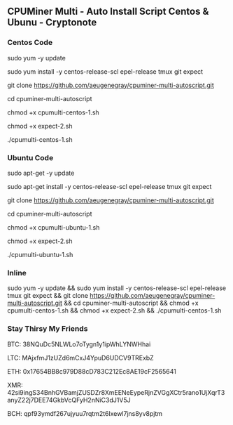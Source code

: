 ## CPUMiner Multi - Auto Install Script Centos & Ubunu - Cryptonote

### Centos Code
sudo yum -y update

sudo yum install -y centos-release-scl epel-release tmux git expect

git clone https://github.com/aeugenegray/cpuminer-multi-autoscript.git

cd cpuminer-multi-autoscript

chmod +x cpumulti-centos-1.sh

chmod +x expect-2.sh

./cpumulti-centos-1.sh

### Ubuntu Code
sudo apt-get -y update

sudo apt-get install -y centos-release-scl epel-release tmux git expect

git clone https://github.com/aeugenegray/cpuminer-multi-autoscript.git

cd cpuminer-multi-autoscript

chmod +x cpumulti-ubuntu-1.sh

chmod +x expect-2.sh

./cpumulti-ubuntu-1.sh

### Inline

sudo yum -y update && sudo yum install -y centos-release-scl epel-release tmux git expect && git clone https://github.com/aeugenegray/cpuminer-multi-autoscript.git && cd cpuminer-multi-autoscript && chmod +x cpumulti-centos-1.sh && chmod +x expect-2.sh && ./cpumulti-centos-1.sh


### Stay Thirsy My Friends
BTC: 38NQuDc5NLWLo7oTygn1y1ipWhLYNWHhai

LTC: MAjxfmJ1zUZd6mCxJ4YpuD6UDCV9TRExbZ

ETH: 0x17654BB8c979D88cD783C212Ec8AE19cF2565641

XMR: 42si9ingS34BnhGVBamjZUSDZr8XmEENeEypeRjnZVGgXCtr5rano1UjXqrT3anyZ22j7DEE74GkbVcQFyH2nNiC3dJ1V5J

BCH: qpf93ymdf267ujyuu7rqtm2t6lxewl7jns8yv8pjtm

